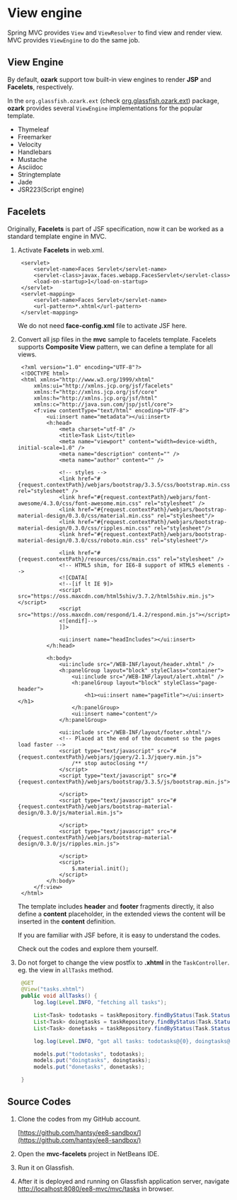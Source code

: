 # View engine

Spring MVC provides `View` and `ViewResolver` to find view and render view. MVC provides `ViewEngine` to do the same job.

## View Engine

By default, **ozark** support tow built-in view engines to render **JSP** and **Facelets**, respectively.

In the `org.glassfish.ozark.ext` \(check [org.glassfish.ozark.ext](http://mvnrepository.com/search?q=org.glassfish.ozark.ext)\) package, **ozark** provides several `ViewEngine` implementations for the popular template.

* Thymeleaf
* Freemarker
* Velocity
* Handlebars
* Mustache
* Asciidoc
* Stringtemplate
* Jade 
* JSR223\(Script engine\)

## Facelets

Originally, **Facelets** is part of JSF specification, now it can be worked as a standard template engine in MVC.

1. Activate **Facelets** in web.xml.

   ```markup
    <servlet>
        <servlet-name>Faces Servlet</servlet-name>
        <servlet-class>javax.faces.webapp.FacesServlet</servlet-class>
        <load-on-startup>1</load-on-startup>
    </servlet>
    <servlet-mapping>
        <servlet-name>Faces Servlet</servlet-name>
        <url-pattern>*.xhtml</url-pattern>
    </servlet-mapping>
   ```

   We do not need **face-config.xml** file to activate JSF here.

2. Convert all jsp files in the **mvc** sample to facelets template. Facelets supports **Composite View** pattern, we can define a template for all views.

   ```markup
    <?xml version="1.0" encoding="UTF-8"?>
    <!DOCTYPE html>
    <html xmlns="http://www.w3.org/1999/xhtml"
        xmlns:ui="http://xmlns.jcp.org/jsf/facelets"
        xmlns:f="http://xmlns.jcp.org/jsf/core"
        xmlns:h="http://xmlns.jcp.org/jsf/html"
        xmlns:c="http://java.sun.com/jsp/jstl/core">
        <f:view contentType="text/html" encoding="UTF-8">
            <ui:insert name="metadata"></ui:insert>
            <h:head>
                <meta charset="utf-8" />
                <title>Task List</title>
                <meta name="viewport" content="width=device-width, initial-scale=1.0" />
                <meta name="description" content="" />
                <meta name="author" content="" />

                <!-- styles -->
                <link href="#{request.contextPath}/webjars/bootstrap/3.3.5/css/bootstrap.min.css" rel="stylesheet" />
                <link href="#{request.contextPath}/webjars/font-awesome/4.3.0/css/font-awesome.min.css" rel="stylesheet" />
                <link href="#{request.contextPath}/webjars/bootstrap-material-design/0.3.0/css/material.min.css" rel="stylesheet"/>
                <link href="#{request.contextPath}/webjars/bootstrap-material-design/0.3.0/css/ripples.min.css" rel="stylesheet"/>
                <link href="#{request.contextPath}/webjars/bootstrap-material-design/0.3.0/css/roboto.min.css" rel="stylesheet"/>

                <link href="#{request.contextPath}/resources/css/main.css" rel="stylesheet" />
                <!-- HTML5 shim, for IE6-8 support of HTML5 elements -->
                <![CDATA[
                <!--[if lt IE 9]>
                <script src="https://oss.maxcdn.com/html5shiv/3.7.2/html5shiv.min.js"></script>
                <script src="https://oss.maxcdn.com/respond/1.4.2/respond.min.js"></script>
                <![endif]-->
                ]]>

                <ui:insert name="headIncludes"></ui:insert>
            </h:head>

            <h:body>
                <ui:include src="/WEB-INF/layout/header.xhtml" />
                <h:panelGroup layout="block" styleClass="container">
                    <ui:include src="/WEB-INF/layout/alert.xhtml" />
                    <h:panelGroup layout="block" styleClass="page-header">
                        <h1><ui:insert name="pageTitle"></ui:insert></h1>
                    </h:panelGroup>
                    <ui:insert name="content"/>
                </h:panelGroup>

                <ui:include src="/WEB-INF/layout/footer.xhtml"/>
                <!-- Placed at the end of the document so the pages load faster -->
                <script type="text/javascript" src="#{request.contextPath}/webjars/jquery/2.1.3/jquery.min.js">
                    /** stop autoclosing **/
                </script>
                <script type="text/javascript" src="#{request.contextPath}/webjars/bootstrap/3.3.5/js/bootstrap.min.js">

                </script>
                <script type="text/javascript" src="#{request.contextPath}/webjars/bootstrap-material-design/0.3.0/js/material.min.js">

                </script>
                <script type="text/javascript" src="#{request.contextPath}/webjars/bootstrap-material-design/0.3.0/js/ripples.min.js">

                </script>
                <script>
                    $.material.init();
                </script>
            </h:body>
        </f:view>
    </html>
   ```

   The template includes **header** and **footer** fragments directly, it also define a **content** placeholder, in the extended views the content will be inserted in the **content** definition.

   If you are familiar with JSF before, it is easy to understand the codes.

   Check out the codes and explore them yourself.

3. Do not forget to change the view postfix to **.xhtml** in the `TaskController`. eg. the view in `allTasks` method.

   ```java
    @GET
    @View("tasks.xhtml")
    public void allTasks() {
        log.log(Level.INFO, "fetching all tasks");

        List<Task> todotasks = taskRepository.findByStatus(Task.Status.TODO);
        List<Task> doingtasks = taskRepository.findByStatus(Task.Status.DOING);
        List<Task> donetasks = taskRepository.findByStatus(Task.Status.DONE);

        log.log(Level.INFO, "got all tasks: todotasks@{0}, doingtasks@{1}, donetasks@{2}", new Object[]{todotasks.size(), doingtasks.size(), donetasks.size()});

        models.put("todotasks", todotasks);
        models.put("doingtasks", doingtasks);
        models.put("donetasks", donetasks);

    }
   ```

## Source Codes

1. Clone the codes from my GitHub account.

   [https://github.com/hantsy/ee8-sandbox/](https://github.com/hantsy/ee8-sandbox/)

2. Open the **mvc-facelets** project in NetBeans IDE.
3. Run it on Glassfish.
4. After it is deployed and running on Glassfish application server, navigate [http://localhost:8080/ee8-mvc/mvc/tasks](http://localhost:8080/ee8-mvc/mvc/tasks) in browser.

